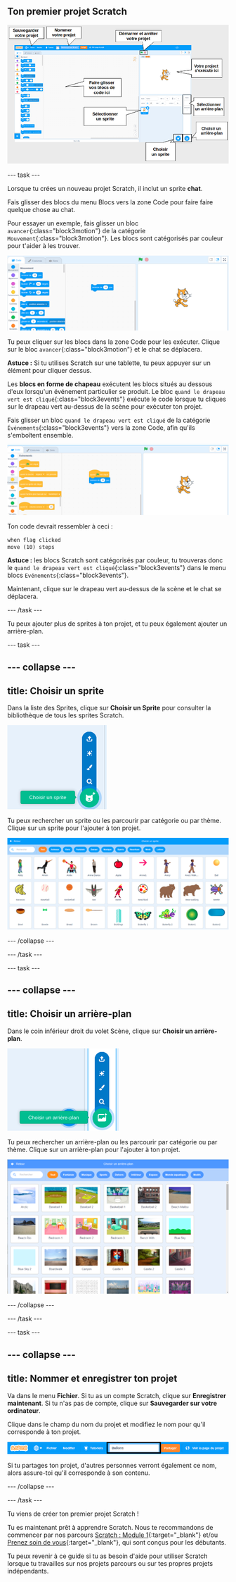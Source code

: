 ## Ton premier projet Scratch

![Une capture d'écran annotée de l'éditeur Scratch, avec les fonctionnalités importantes étiquetées.](images/scratch-features.png)

--- task ---

Lorsque tu crées un nouveau projet Scratch, il inclut un sprite **chat**.

Fais glisser des blocs du menu Blocs vers la zone Code pour faire faire quelque chose au chat.

Pour essayer un exemple, fais glisser un bloc `avancer`{:class="block3motion"} de la catégorie `Mouvement`{:class="block3motion"}. Les blocs sont catégorisés par couleur pour t'aider à les trouver.

![Un bloc 'avance' dans la zone Code.](images/move-block.png)

Tu peux cliquer sur les blocs dans la zone Code pour les exécuter. Clique sur le bloc `avancer`{:class="block3motion"} et le chat se déplacera.

**Astuce :** Si tu utilises Scratch sur une tablette, tu peux appuyer sur un élément pour cliquer dessus.

Les **blocs en forme de chapeau** exécutent les blocs situés au dessous d'eux lorsqu'un événement particulier se produit. Le bloc `quand le drapeau vert est cliqué`{:class="block3events"} exécute le code lorsque tu cliques sur le drapeau vert au-dessus de la scène pour exécuter ton projet.

Fais glisser un bloc `quand le drapeau vert est cliqué` de la catégorie `Événements`{:class="block3events"} vers la zone Code, afin qu'ils s'emboîtent ensemble.

![Un bloc 'avance' dans la zone Code.](images/green-flag-script.png)

Ton code devrait ressembler à ceci :

```blocks3
when flag clicked
move (10) steps
```

**Astuce :** les blocs Scratch sont catégorisés par couleur, tu trouveras donc le `quand le drapeau vert est cliqué`{:class="block3events"} dans le menu blocs `Evénements`{:class="block3events"}.

Maintenant, clique sur le drapeau vert au-dessus de la scène et le chat se déplacera.

--- /task ---

Tu peux ajouter plus de sprites à ton projet, et tu peux également ajouter un arrière-plan.

--- task ---

--- collapse ---
---
title: Choisir un sprite
---

Dans la liste des Sprites, clique sur **Choisir un Sprite** pour consulter la bibliothèque de tous les sprites Scratch.

![L'icône 'Choisir un Sprite'.](images/sprite-library.png)

Tu peux rechercher un sprite ou les parcourir par catégorie ou par thème. Clique sur un sprite pour l'ajouter à ton projet.

![La bibliothèque de Sprite.](images/sprite-choose.png)

--- /collapse --- 

--- /task ---

--- task ---

--- collapse ---
---
title: Choisir un arrière-plan
---

Dans le coin inférieur droit du volet Scène, clique sur **Choisir un arrière-plan**.

![L'icône « Choisir un arrière-plan ».](images/stage-choose.png)

Tu peux rechercher un arrière-plan ou les parcourir par catégorie ou par thème. Clique sur un arrière-plan pour l'ajouter à ton projet.

![La bibliothèque d'arrière-plans.](images/backdrop.png)

--- /collapse --- 

--- /task ---

--- task ---

--- collapse ---
---
title: Nommer et enregistrer ton projet
---

Va dans le menu **Fichier**. Si tu as un compte Scratch, clique sur **Enregistrer maintenant**. Si tu n'as pas de compte, clique sur **Sauvegarder sur votre ordinateur**.

Clique dans le champ du nom du projet et modifiez le nom pour qu'il corresponde à ton projet.

![La zone de nom du projet surlignée.](images/change-project-name.png)

Si tu partages ton projet, d'autres personnes verront également ce nom, alors assure-toi qu'il corresponde à son contenu.

--- /collapse --- 

--- /task ---

Tu viens de créer ton premier projet Scratch !

Tu es maintenant prêt à apprendre Scratch. Nous te recommandons de commencer par nos parcours [Scratch : Module 1](https://projects.raspberrypi.org/fr-FR/raspberrypi/scratch-module-1){:target="_blank"} et/ou [Prenez soin de vous](https://projects.raspberrypi.org/fr-FR/raspberrypi/look-after-yourself){:target="_blank"}, qui sont conçus pour les débutants.

 Tu peux revenir à ce guide si tu as besoin d'aide pour utiliser Scratch lorsque tu travailles sur nos projets parcours ou sur tes propres projets indépendants. 


